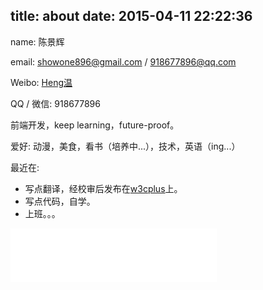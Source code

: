 title: about
date: 2015-04-11 22:22:36
---

name: 陈景辉

email: showone896@gmail.com / 918677896@qq.com

Weibo: [Heng温](http://weibo.com/3105402447/profile?topnav=1&wvr=6&is_all=1)

QQ / 微信: 918677896

前端开发，keep learning，future-proof。

爱好: 动漫，美食，看书（培养中...），技术，英语（ing...）

最近在: 

- 写点翻译，经校审后发布在[w3cplus](http://www.w3cplus.com/blogs/heng)上。
- 写点代码，自学。
- 上班。。。

<iframe frameborder="no" border="0" marginwidth="0" marginheight="0" width=330 height=86 src="//music.163.com/outchain/player?type=2&id=19572271&auto=1&height=66"></iframe>